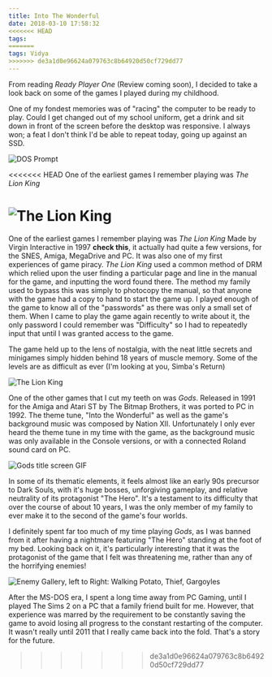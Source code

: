 ```yaml
---
title: Into The Wonderful
date: 2018-03-10 17:58:32
<<<<<<< HEAD
tags:
=======
tags: Vidya
>>>>>>> de3a1d0e96624a079763c8b64920d50cf729dd77
---
```


From reading _Ready Player One_ (Review coming soon), I decided to take a look back on some of the games I played during my childhood.

One of my fondest memories was of "racing" the computer to be ready to play. Could I get changed out of my school uniform, get a drink and sit down in front of the screen before the desktop was responsive. I always won; a feat I don't think I'd be able to repeat today, going up against an SSD.

![DOS Prompt](https://i.imgur.com/cV4B3mJ.jpg)

<<<<<<< HEAD
One of the earliest games I remember playing was _The Lion King_

![The Lion King](https://i.imgur.com/wq2F0Or.png)
=======
One of the earliest games I remember playing was _The Lion King_ Made by Virgin Interactive in 1997 **check this**, it actually had quite a few versions, for the SNES, Amiga, MegaDrive and PC. It was also one of my first experiences of game piracy. _The Lion King_ used a common method of DRM which relied upon the user finding a particular page and line in the manual for the game, and inputting the word found there. The method my family used to bypass this was simply to photocopy the manual, so that anyone with the game had a copy to hand to start the game up. I played enough of the game to know all of the "passwords" as there was only a small set of them. When I came to play the game again recently to write about it, the only password I could remember was "Difficulty" so I had to repeatedly input that until I was granted access to the game.

The game held up to the lens of nostalgia, with the neat little secrets and minigames simply hidden behind 18 years of muscle memory. Some of the levels are as difficult as ever (I'm looking at you, Simba's Return)

![The Lion King](https://i.imgur.com/wq2F0Or.png)

One of the other games that I cut my teeth on was _Gods_. Released in 1991 for the Amiga and Atari ST by The Bitmap Brothers, it was ported to PC in 1992. The theme tune, "Into the Wonderful" as well as the game's background music was composed by Nation XII. Unfortunately I only ever heard the theme tune in my time with the game, as the background music was only available in the Console versions, or with a connected Roland sound card on PC.

![Gods title screen GIF]()

In some of its thematic elements, it feels almost like an early 90s precursor to Dark Souls, with it's huge bosses, unforgiving gameplay, and relative neutrality of its protagonist "The Hero". It's a testament to its difficulty that over the course of about 10 years, I was the only member of my family to ever make it to the second of the game's four worlds.

I definitely spent far too much of my time playing _Gods_, as I was banned from it after having a nightmare featuring "The Hero" standing at the foot of my bed. Looking back on it, it's particularly interesting that it was the protagonist of the game that I felt was threatening me, rather than any of the horrifying enemies!

![Enemy Gallery, left to Right: Walking Potato, Thief, Gargoyles]()

After the MS-DOS era, I spent a long time away from PC Gaming, until I played The Sims 2 on a PC that a family friend built for me. However, that experience was marred by the requirement to be constantly saving the game to avoid losing all progress to the constant restarting of the computer.
It wasn't really until 2011 that I really came back into the fold. That's a story for the future.
>>>>>>> de3a1d0e96624a079763c8b64920d50cf729dd77
